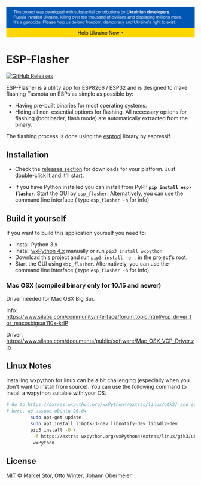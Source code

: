 [![Build_special_firmware](https://raw.githubusercontent.com/vshymanskyy/StandWithUkraine/main/banner-direct.svg)](https://github.com/vshymanskyy/StandWithUkraine/blob/main/docs/README.md)


# ESP-Flasher

[![GitHub Releases](https://img.shields.io/github/downloads/Jason2866/ESP_Flasher/total?label=downloads&color=%231FA3EC&style=for-the-badge)](https://github.com/Jason2866/ESP_Flasher/releases/latest)

ESP-Flasher is a utility app for ESP8266 / ESP32 and is designed to make flashing Tasmota on ESPs as simple as possible by:

 * Having pre-built binaries for most operating systems.
 * Hiding all non-essential options for flashing. All necessary options for flashing
   (bootloader, flash mode) are automatically extracted from the binary.

The flashing process is done using the [esptool](https://github.com/espressif/esptool)
library by espressif.

## Installation

- Check the [releases section](https://github.com/Jason2866/ESP_Flasher/releases) for downloads for your platform. Just double-click it and it'll start.

- If you have Python installed you can install from PyPI: **`pip install esp-flasher`**.
  Start the GUI by `esp_flasher`. Alternatively, you can use the command line interface ( type `esp_flasher -h` for info)

## Build it yourself

If you want to build this application yourself you need to:

- Install Python 3.x
- Install [wxPython 4.x](https://wxpython.org/) manually or run `pip3 install wxpython`
- Download this project and run `pip3 install -e .` in the project's root.
- Start the GUI using `esp_flasher`. Alternatively, you can use the command line interface (
  type `esp_flasher -h` for info)

### Mac OSX (compiled binary only for 10.15 and newer)

Driver needed for Mac OSX Big Sur.

Info: https://www.silabs.com/community/interface/forum.topic.html/vcp_driver_for_macosbigsur110x-krlP

Driver: https://www.silabs.com/documents/public/software/Mac_OSX_VCP_Driver.zip


## Linux Notes

Installing wxpython for linux can be a bit challenging (especially when you don't want to install from source).
You can use the following command to install a wxpython suitable with your OS:

```bash
# Go to https://extras.wxpython.org/wxPython4/extras/linux/gtk3/ and select the correct OS type
# here, we assume ubuntu 20.04
         sudo apt-get update
         sudo apt install libgtk-3-dev libnotify-dev libsdl2-dev
         pip3 install -U \
          -f https://extras.wxpython.org/wxPython4/extras/linux/gtk3/ubuntu-20.04 \
          wxPython
```

## License

[MIT](http://opensource.org/licenses/MIT) © Marcel Stör, Otto Winter, Johann Obermeier

